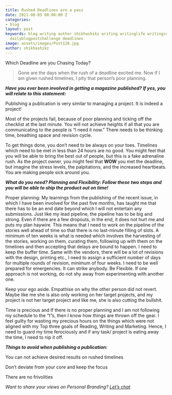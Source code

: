 ```yaml
---
title: Rushed Deadlines are a pass
date: 2021-08-05 00:00:00 Z
categories:
- blog
layout: post
keywords: blog writing author shikhashikz writing writinglife writingcommunity dailyblogpost
  dailyblogpostchallenge deadlines
image: assets/images/Post128.jpg
author: shikhashikz
---
```


Which Deadline are you Chasing Today?

>Gone are the days when the rush of a deadline excited me. Now if I am given rushed timelines, I pity that person’s poor planning. 
>

***Have you ever been involved in getting a magazine published? If yes, you will relate to this statement:***

Publishing a publication is very similar to managing a project. It is indeed a project!

Most of the projects fail, because of poor planning and ticking off the checklist at the last minute. You will not achieve heights if all that you are communicating to the people is “I need it now.” There needs to be thinking time, breathing space and revision cycle. 

To get things done, you don’t need to be always on your toes. Timelines which need to be met in less than 24 hours are no good. You might feel that you will be able to bring the best out of people, but this is a fake adrenaline rush. As the project owner, you might feel that **WOW** you met the deadline, but imagine the stress levels, the palpitations, and the increased heartbeats. You are making people sick around you. 

***What do you need? Planning and Flexibility: Follow these two steps and you will be able to ship the product out on time!***

Proper planning: My learnings from the publishing of the recent issue, in which I have been involved for the past five months, has taught me that there has to be an end date beyond which I will not entertain any submissions. Just like my lead pipeline, the pipeline has to be big and strong. Even if there are a few dropouts, in the end, it does not hurt me and puts my plan haywire. This means that I need to work on the pipeline of the stories well ahead of time so that there is no last-minute filling of slots. A minimum of ten weeks is what is needed which involves the harvesting of the stories, working on them, curating them, following up with them on the timelines and then accepting that delays are bound to happen. I need to keep the buffer time. Same with the vendors, there will be a lot of revisions with the design, printing etc., I need to assign a sufficient number of days for multiple rounds of revision, minimum of four weeks. I need to be well prepared for emergencies. It can strike anybody. Be Flexible. If one approach is not working, do not shy away from experimenting with another one.

Keep your ego aside. Empathise on why the other person did not revert. Maybe like me she is also only working on her target projects, and my project is not her target project and like me, she is also cutting the bullshit.

Time is precious and If there is no proper planning and I am not following my schedule to the “t”s, then I know how things are thrown off the gear. I feel guilty for wasting my precious hours on the things which were not aligned with my Top three goals of Reading, Writing and Marketing. Hence, I need to guard my time ferociously and if any task/ project is eating away the time, I need to nip it off.

***Things to avoid when publishing a publication:***

You can not achieve desired results on rushed timelines

Don’t deviate from your core and keep the focus

There are no frivolities

*Want to share your views on Personal Branding? [Let’s chat](https://www.instagram.com/novelistinaction/)*

